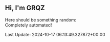 ## Hi, I'm GRQZ
Here should be something random:  
Completely automated!

Last Update: 2024-10-17 06:13:49.327872+00:00
